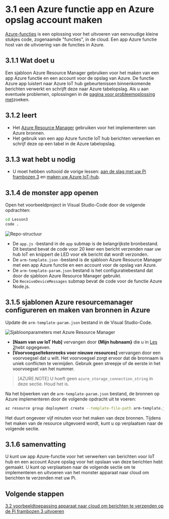 <properties
 pageTitle="Maak een Azure functie app en Azure opslag account | Microsoft Azure"
 description="De functie Azure app luistert naar Azure IoT hub gebeurtenissen binnenkomende berichten verwerkt en schrijft deze naar Azure tabelopslag."
 services="iot-hub"
 documentationCenter=""
 authors="shizn"
 manager="timlt"
 tags=""
 keywords=""/>

<tags
 ms.service="iot-hub"
 ms.devlang="multiple"
 ms.topic="article"
 ms.tgt_pltfrm="na"
 ms.workload="na"
 ms.date="10/21/2016"
 ms.author="xshi"/>

# <a name="31-create-an-azure-function-app-and-azure-storage-account"></a>3.1 een Azure functie app en Azure opslag account maken

[Azure-functies](../../articles/azure-functions/functions-overview.md) is een oplossing voor het uitvoeren van eenvoudige kleine stukjes code, zogenaamde "functies", in de cloud. Een app Azure functie host van de uitvoering van de functies in Azure.

## <a name="311-what-will-you-do"></a>3.1.1 Wat doet u

Een sjabloon Azure Resource Manager gebruiken voor het maken van een app Azure functie en een account voor de opslag van Azure. De functie Azure app luistert naar Azure IoT hub gebeurtenissen binnenkomende berichten verwerkt en schrijft deze naar Azure tabelopslag. Als u aan eventuele problemen, oplossingen in de [pagina voor probleemoplossing met](iot-hub-raspberry-pi-kit-node-troubleshooting.md)zoeken.

## <a name="312-what-will-you-learn"></a>3.1.2 leert

- Het [Azure Resource Manager](../../articles/azure-resource-manager/resource-group-overview.md) gebruiken voor het implementeren van Azure bronnen.
- Het gebruik van een app Azure functie IoT hub berichten verwerken en schrijf deze op een tabel in de Azure tabelopslag.

## <a name="313-what-do-you-need"></a>3.1.3 wat hebt u nodig

- U moet hebben voltooid de vorige lessen: [aan de slag met uw Pi frambozen 3](iot-hub-raspberry-pi-kit-node-get-started.md) en [maken uw Azure IoT-hub](iot-hub-raspberry-pi-kit-node-get-started.md).

## <a name="314-open-the-sample-app"></a>3.1.4 de monster app openen

Open het voorbeeldproject in Visual Studio-Code door de volgende opdrachten:

```bash
cd Lesson3
code .
```

![Repo-structuur](media/iot-hub-raspberry-pi-lessons/lesson3/repo_structure.png)

- De `app.js` -bestand in de `app` submap is de belangrijkste bronbestand. Dit bestand bevat de code voor 20 keer een bericht verzenden naar uw hub IoT en knippert de LED voor elk bericht dat wordt verzonden.
- De `arm-template.json` -bestand is de sjabloon Azure Resource Manager met een app Azure functie en een account voor de opslag van Azure.
- De `arm-template-param.json` bestand is het configuratiebestand dat door de sjabloon Azure Resource Manager gebruikt.
- De `ReceiveDeviceMessages` submap bevat de code voor de functie Azure Node.js.

## <a name="315-configure-azure-resource-manager-templates-and-create-resources-in-azure"></a>3.1.5 sjablonen Azure resourcemanager configureren en maken van bronnen in Azure

Update de `arm-template-param.json` bestand in de Visual Studio-Code.

![Sjabloonparameters met Azure Resource Manager](media/iot-hub-raspberry-pi-lessons/lesson3/arm_para.png)

- **[Naam van uw IoT Hub]** vervangen door **{Mijn hubnaam}** die u in [Les 2](iot-hub-raspberry-pi-kit-node-lesson2-prepare-azure-iot-hub.md)hebt opgegeven.
- **[Voorvoegseltekenreeks voor nieuwe resources]** vervangen door een voorvoegsel dat u wilt. Het voorvoegsel zorgt ervoor dat de bronnaam is uniek conflicten te vermijden. Gebruik geen streepje of de eerste in het voorvoegsel van het nummer.

> [AZURE.NOTE] U hoeft geen `azure_storage_connection_string` in deze sectie. Houd het is.

Na het bijwerken van de `arm-template-param.json` bestand, de bronnen op Azure implementeren door de volgende opdracht uit te voeren:

```bash
az resource group deployment create --template-file-path arm-template.json --parameters-file-path arm-template-param.json -g iot-sample -n mydeployment
```

Het duurt ongeveer vijf minuten voor het maken van deze bronnen. Tijdens het maken van de resource uitgevoerd wordt, kunt u op verplaatsen naar de volgende sectie.

## <a name="316-summary"></a>3.1.6 samenvatting

U kunt uw app Azure-functie voor het verwerken van berichten voor IoT hub en een account Azure opslag voor het opslaan van deze berichten hebt gemaakt. U kunt op verplaatsen naar de volgende sectie om te implementeren en uitvoeren van het monster apparaat naar cloud om berichten te verzenden met uw Pi.

## <a name="next-steps"></a>Volgende stappen

[3.2 voorbeeldtoepassing apparaat naar cloud om berichten te verzenden op de Pi frambozen 3 uitvoeren](iot-hub-raspberry-pi-kit-node-lesson3-run-azure-blink.md)

